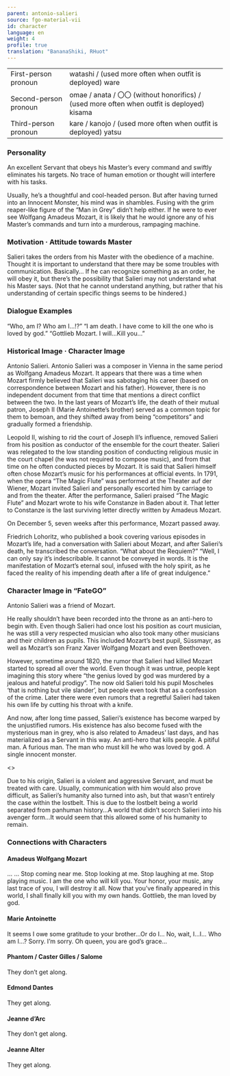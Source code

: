 ```yaml
---
parent: antonio-salieri
source: fgo-material-vii
id: character
language: en
weight: 4
profile: true
translation: "BananaShiki, RHuot"
---
```


<table>
  <tr><td>First-person pronoun</td><td>watashi / (used more often when outfit is deployed) ware</td></tr>
  <tr><td>Second-person pronoun</td><td>omae / anata / 〇〇 (without honorifics) / (used more often when outfit is deployed) kisama</td></tr>
  <tr><td>Third-person pronoun</td><td>kare / kanojo / (used more often when outfit is deployed) yatsu</td></tr>
</table>

### Personality

An excellent Servant that obeys his Master’s every command and swiftly eliminates his targets.
No trace of human emotion or thought will interfere with his tasks.

Usually, he’s a thoughtful and cool-headed person.
But after having turned into an Innocent Monster, his mind was in shambles. Fusing with the grim reaper-like figure of the “Man in Grey” didn’t help either.
If he were to ever see Wolfgang Amadeus Mozart, it is likely that he would ignore any of his Master’s commands and turn into a murderous, rampaging machine.

### Motivation · Attitude towards Master

Salieri takes the orders from his Master with the obedience of a machine.
Thought it is important to understand that there may be some troubles with communication.
Basically…
If he can recognize something as an order, he will obey it, but there’s the possibility that Salieri may not understand what his Master says. (Not that he cannot understand anything, but rather that his understanding of certain specific things seems to be hindered.)

### Dialogue Examples

“Who, am I? Who am I…!?”
“I am death. I have come to kill the one who is loved by god.”
“Gottlieb Mozart. I will…Kill you…”

### Historical Image · Character Image

Antonio Salieri.
Antonio Salieri was a composer in Vienna in the same period as Wolfgang Amadeus Mozart. It appears that there was a time when Mozart firmly believed that Salieri was sabotaging his career (based on correspondence between Mozart and his father). However, there is no independent document from that time that mentions a direct conflict between the two.
In the last years of Mozart’s life, the death of their mutual patron, Joseph II (Marie Antoinette’s brother) served as a common topic for them to bemoan, and they shifted away from being “competitors” and gradually formed a friendship.

Leopold II, wishing to rid the court of Joseph II’s influence, removed Salieri from his position as conductor of the ensemble for the court theater. Salieri was relegated to the low standing position of conducting religious music in the court chapel (he was not required to compose music), and from that time on he often conducted pieces by Mozart. It is said that Salieri himself often chose Mozart’s music for his performances at official events.
In 1791, when the opera “The Magic Flute” was performed at the Theater auf der Wiener, Mozart invited Salieri and personally escorted him by carriage to and from the theater. After the performance, Salieri praised “The Magic Flute” and Mozart wrote to his wife Constanze in Baden about it. That letter to Constanze is the last surviving letter directly written by Amadeus Mozart.

On December 5, seven weeks after this performance, Mozart passed away.

Friedrich Lohoritz, who published a book covering various episodes in Mozart’s life, had a conversation with Salieri about Mozart, and after Salieri’s death, he transcribed the conversation.
“What about the Requiem?”
“Well, I can only say it’s indescribable. It cannot be conveyed in words. It is the manifestation of Mozart’s eternal soul, infused with the holy spirit, as he faced the reality of his impending death after a life of great indulgence.”

### Character Image in “FateGO”

Antonio Salieri was a friend of Mozart.

He really shouldn’t have been recorded into the throne as an anti-hero to begin with.
Even though Salieri had once lost his position as court musician, he was still a very respected musician who also took many other musicians and their children as pupils. This included Mozart’s best pupil, Süssmayr, as well as Mozart’s son Franz Xaver Wolfgang Mozart and even Beethoven.

However, sometime around 1820, the rumor that Salieri had killed Mozart started to spread all over the world. Even though it was untrue, people kept imagining this story where “the genius loved by god was murdered by a jealous and hateful prodigy”.
The now old Salieri told his pupil Moscheles ‘that is nothing but vile slander’, but people even took that as a confession of the crime. Later there were even rumors that a regretful Salieri had taken his own life by cutting his throat with a knife.

And now, after long time passed, Salieri’s existence has become warped by the unjustified rumors. His existence has also become fused with the mysterious man in grey, who is also related to Amadeus’ last days, and has materialized as a Servant in this way.
An anti-hero that kills people.
A pitiful man. A furious man. The man who must kill he who was loved by god.
A single innocent monster.

<>

Due to his origin, Salieri is a violent and aggressive Servant, and must be treated with care.
Usually, communication with him would also prove difficult, as Salieri’s humanity also turned into ash, but that wasn’t entirely the case within the lostbelt.
This is due to the lostbelt being a world separated from panhuman history…A world that didn’t scorch Salieri into his avenger form…It would seem that this allowed some of his humanity to remain.

### Connections with Characters

#### Amadeus Wolfgang Mozart

…
…
Stop coming near me.
Stop looking at me.
Stop laughing at me.
Stop playing music.
I am the one who will kill you.
Your honor, your music, any last trace of you, I will destroy it all.
Now that you’ve finally appeared in this world, I shall finally kill you with my own hands.
Gottlieb, the man loved by god.

#### Marie Antoinette

It seems I owe some gratitude to your brother…Or do I…
No, wait, I…I…
Who am I…?
Sorry.
I’m sorry.
Oh queen, you are god’s grace…

#### Phantom / Caster Gilles / Salome

They don’t get along.

#### Edmond Dantes

They get along.

#### Jeanne d’Arc

They don’t get along.

#### Jeanne Alter

They get along.
